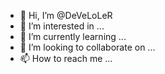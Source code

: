 - 👋 Hi, I’m @DeVeLoLeR
- 👀 I’m interested in ...
- 🌱 I’m currently learning ...
- 💞️ I’m looking to collaborate on ...
- 📫 How to reach me ...

<!---
DeVeLoLeR/DeVeLoLeR is a ✨ special ✨ repository because its `README.md` (this file) appears on your GitHub profile.
You can click the Preview link to take a look at your changes.
--->
